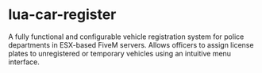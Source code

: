 # lua-car-register
A fully functional and configurable vehicle registration system for police departments in ESX-based FiveM servers. Allows officers to assign license plates to unregistered or temporary vehicles using an intuitive menu interface.
